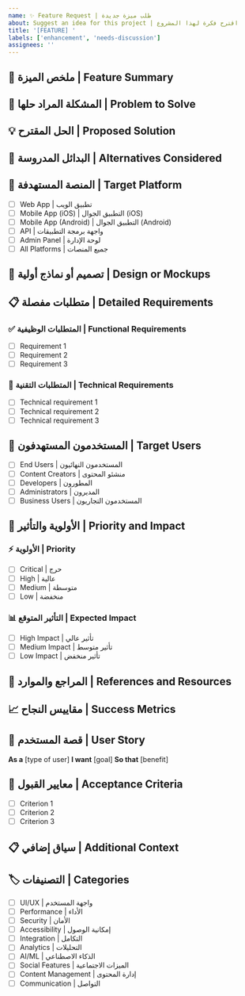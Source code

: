 ```yaml
---
name: ✨ Feature Request | طلب ميزة جديدة
about: Suggest an idea for this project | اقترح فكرة لهذا المشروع
title: '[FEATURE] '
labels: ['enhancement', 'needs-discussion']
assignees: ''
---
```


## 🎯 ملخص الميزة | Feature Summary
<!-- ملخص واضح ومختصر للميزة المطلوبة -->
<!-- A clear and concise summary of the feature you want -->

## 🤔 المشكلة المراد حلها | Problem to Solve
<!-- هل طلبك مرتبط بمشكلة؟ يرجى وصفها -->
<!-- Is your feature request related to a problem? Please describe. -->

## 💡 الحل المقترح | Proposed Solution
<!-- وصف واضح لما تريد حدوثه -->
<!-- A clear and concise description of what you want to happen. -->

## 🔄 البدائل المدروسة | Alternatives Considered
<!-- وصف أي حلول أو ميزات بديلة فكرت فيها -->
<!-- A clear and concise description of any alternative solutions or features you've considered. -->

## 📱 المنصة المستهدفة | Target Platform
<!-- حدد المنصة التي تريد هذه الميزة عليها -->
<!-- Select the platform where you want this feature -->
- [ ] Web App | تطبيق الويب
- [ ] Mobile App (iOS) | التطبيق الجوال (iOS)
- [ ] Mobile App (Android) | التطبيق الجوال (Android)
- [ ] API | واجهة برمجة التطبيقات
- [ ] Admin Panel | لوحة الإدارة
- [ ] All Platforms | جميع المنصات

## 🎨 تصميم أو نماذج أولية | Design or Mockups
<!-- إذا كان لديك تصميم أو نموذج أولي، أضفه هنا -->
<!-- If you have any design ideas or mockups, add them here -->

## 📋 متطلبات مفصلة | Detailed Requirements
<!-- قائمة مفصلة بالمتطلبات -->
<!-- Detailed list of requirements -->

### ✅ المتطلبات الوظيفية | Functional Requirements
- [ ] Requirement 1
- [ ] Requirement 2
- [ ] Requirement 3

### 🔧 المتطلبات التقنية | Technical Requirements
- [ ] Technical requirement 1
- [ ] Technical requirement 2
- [ ] Technical requirement 3

## 👥 المستخدمون المستهدفون | Target Users
<!-- من سيستفيد من هذه الميزة؟ -->
<!-- Who will benefit from this feature? -->
- [ ] End Users | المستخدمون النهائيون
- [ ] Content Creators | منشئو المحتوى
- [ ] Developers | المطورون
- [ ] Administrators | المديرون
- [ ] Business Users | المستخدمون التجاريون

## 🚀 الأولوية والتأثير | Priority and Impact
### ⚡ الأولوية | Priority
- [ ] Critical | حرج
- [ ] High | عالية
- [ ] Medium | متوسطة
- [ ] Low | منخفضة

### 📊 التأثير المتوقع | Expected Impact
- [ ] High Impact | تأثير عالي
- [ ] Medium Impact | تأثير متوسط
- [ ] Low Impact | تأثير منخفض

## 🔗 المراجع والموارد | References and Resources
<!-- روابط لمراجع أو أمثلة من تطبيقات أخرى -->
<!-- Links to references or examples from other applications -->

## 📈 مقاييس النجاح | Success Metrics
<!-- كيف سنقيس نجاح هذه الميزة؟ -->
<!-- How will we measure the success of this feature? -->

## 🎯 قصة المستخدم | User Story
<!-- اكتب قصة المستخدم بصيغة: "كـ [نوع المستخدم]، أريد [الهدف] حتى [الفائدة]" -->
<!-- Write a user story in the format: "As a [type of user], I want [goal] so that [benefit]" -->

**As a** [type of user]
**I want** [goal]
**So that** [benefit]

## 🔄 معايير القبول | Acceptance Criteria
<!-- قائمة بالمعايير التي يجب تحقيقها لاعتبار الميزة مكتملة -->
<!-- List of criteria that must be met for the feature to be considered complete -->

- [ ] Criterion 1
- [ ] Criterion 2
- [ ] Criterion 3

## 📋 سياق إضافي | Additional Context
<!-- أضف أي سياق آخر أو لقطات شاشة حول طلب الميزة هنا -->
<!-- Add any other context or screenshots about the feature request here. -->

## 🏷️ التصنيفات | Categories
<!-- حدد التصنيفات المناسبة -->
<!-- Select appropriate categories -->
- [ ] UI/UX | واجهة المستخدم
- [ ] Performance | الأداء
- [ ] Security | الأمان
- [ ] Accessibility | إمكانية الوصول
- [ ] Integration | التكامل
- [ ] Analytics | التحليلات
- [ ] AI/ML | الذكاء الاصطناعي
- [ ] Social Features | الميزات الاجتماعية
- [ ] Content Management | إدارة المحتوى
- [ ] Communication | التواصل